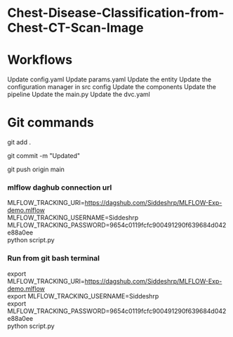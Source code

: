 # Chest-Disease-Classification-from-Chest-CT-Scan-Image

# Workflows
Update config.yaml
Update params.yaml
Update the entity
Update the configuration manager in src config
Update the components
Update the pipeline
Update the main.py
Update the dvc.yaml


# Git commands

git add .

git commit -m "Updated"

git push origin main


### mlflow daghub connection url

MLFLOW_TRACKING_URI=https://dagshub.com/Siddeshrp/MLFLOW-Exp-demo.mlflow \
MLFLOW_TRACKING_USERNAME=Siddeshrp \
MLFLOW_TRACKING_PASSWORD=9654c0119fcfc900491290f639684d042e88a0ee \
python script.py


### Run from git bash terminal

export MLFLOW_TRACKING_URI=https://dagshub.com/Siddeshrp/MLFLOW-Exp-demo.mlflow \
export MLFLOW_TRACKING_USERNAME=Siddeshrp \
export MLFLOW_TRACKING_PASSWORD=9654c0119fcfc900491290f639684d042e88a0ee \
python script.py
